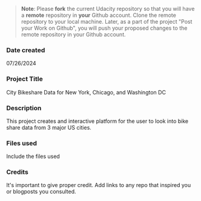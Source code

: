 >**Note**: Please **fork** the current Udacity repository so that you will have a **remote** repository in **your** Github account. Clone the remote repository to your local machine. Later, as a part of the project "Post your Work on Github", you will push your proposed changes to the remote repository in your Github account.

### Date created
07/26/2024

### Project Title
City Bikeshare Data for New York, Chicago, and Washington DC

### Description
This project creates and interactive platform for the user to look into bike share data from 3 major US cities. 

### Files used
Include the files used

### Credits
It's important to give proper credit. Add links to any repo that inspired you or blogposts you consulted.

